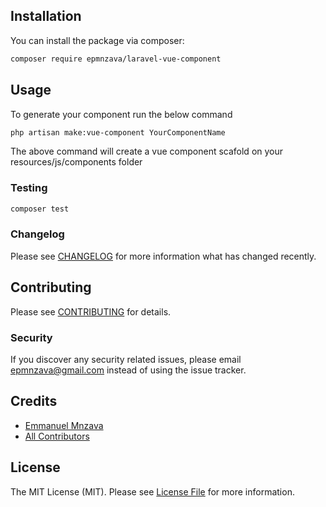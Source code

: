 ## Installation

You can install the package via composer:

```bash
composer require epmnzava/laravel-vue-component
```

## Usage

To generate your component run the below command

```bash
php artisan make:vue-component YourComponentName

```

The above command will create a vue component scafold on your resources/js/components folder

### Testing

```bash
composer test
```

### Changelog

Please see [CHANGELOG](CHANGELOG.md) for more information what has changed recently.

## Contributing

Please see [CONTRIBUTING](CONTRIBUTING.md) for details.

### Security

If you discover any security related issues, please email epmnzava@gmail.com instead of using the issue tracker.

## Credits

- [Emmanuel Mnzava](https://github.com/epmnzava)
- [All Contributors](../../contributors)

## License

The MIT License (MIT). Please see [License File](LICENSE.md) for more information.
